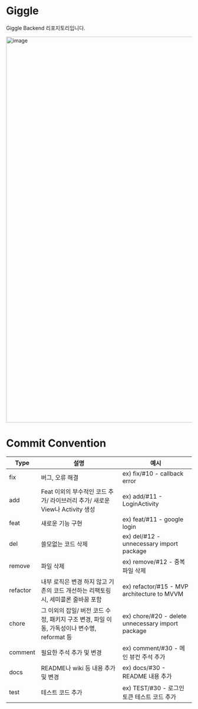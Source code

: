# Giggle
Giggle Backend 리포지토리입니다.

<img width="1045" alt="image" src="https://github.com/user-attachments/assets/8bcc0215-6202-4798-b5a5-f79648243d7e">


# Commit Convention
| Type | 설명 | 예시 |
| --- | --- | --- |
| fix | 버그, 오류 해결 | ex) fix/#10 - callback error |
| add | Feat 이외의 부수적인 코드 추가/ 라이브러리 추가/ 새로운 View나 Activity 생성 | ex) add/#11 - LoginActivity |
| feat | 새로운 기능 구현 | ex) feat/#11 - google login |
| del | 쓸모없는 코드 삭제 | ex) del/#12 - unnecessary import package |
| remove | 파일 삭제 | ex) remove/#12 - 중복 파일 삭제 |
| refactor | 내부 로직은 변경 하지 않고 기존의 코드 개선하는 리팩토링 시, 세미콜론 줄바꿈 포함 | ex) refactor/#15 - MVP architecture to MVVM |
| chore | 그 이외의 잡일/ 버전 코드 수정, 패키지 구조 변경, 파일 이동, 가독성이나 변수명, reformat 등 | ex) chore/#20 - delete unnecessary import package |
| comment | 필요한 주석 추가 및 변경 | ex) comment/#30 - 메인 뷰컨 주석 추가 |
| docs | README나 wiki 등 내용 추가 및 변경 | ex) docs/#30 - README 내용 추가 |
| test | 테스트 코드 추가 | ex) TEST/#30 - 로그인 토큰 테스트 코드 추가 |
